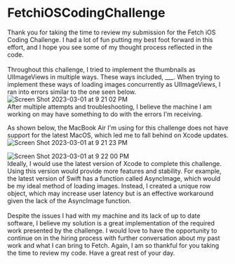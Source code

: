 # FetchiOSCodingChallenge
Thank you for taking the time to review my submission for the Fetch iOS Coding Challenge. I had a lot of fun putting my best foot forward in this effort, and I hope you see some of my thought process reflected in the code. 
</br>
</br>
Throughout this challenge, I tried to implement the thumbnails as UIImageViews in multiple ways. These ways included, ___. When trying to implement these ways of loading images concurrently as UIImageViews, I ran into errors similar to the one seen below. 
</br>
![Screen Shot 2023-03-01 at 9 21 02 PM](https://user-images.githubusercontent.com/114269636/222332226-407b5e56-888a-4ae0-a786-6f61191fae82.png)
</br>
After multiple attempts and troubleshooting, I believe the machine I am working on may have something to do with the errors I'm receiving. 
</br>

As shown below, the MacBook Air I'm using for this challenge does not have support for the latest MacOS, which led me to fall behind on Xcode updates.
</br>
![Screen Shot 2023-03-01 at 9 21 23 PM](https://user-images.githubusercontent.com/114269636/222332038-baad636a-02a4-402a-b312-a3193b62a40e.png)
</br>


![Screen Shot 2023-03-01 at 9 22 00 PM](https://user-images.githubusercontent.com/114269636/222332108-867a7a84-9794-465e-b2eb-b63da6e6d34d.png)
</br>
Ideally, I would use the latest version of Xcode to complete this challenge. Using this version would provide more features and stability. For example, the latest version of Swift has a function called AsyncImage, which would be my ideal method of loading images. Instead, I created a unique row object, which may increase user latency but is an effective workaround given the lack of the AsyncImage function.
</br>
</br>
Despite the issues I had with my machine and its lack of up to date software, I believe my solution is a great implementation of the required work presented by the challenge. I would love to have the opportunity to continue on in the hiring process with further conversation about my past work and what I can bring to Fetch. Again, I am so thankful for you taking the time to review my code. Have a great rest of your day.
